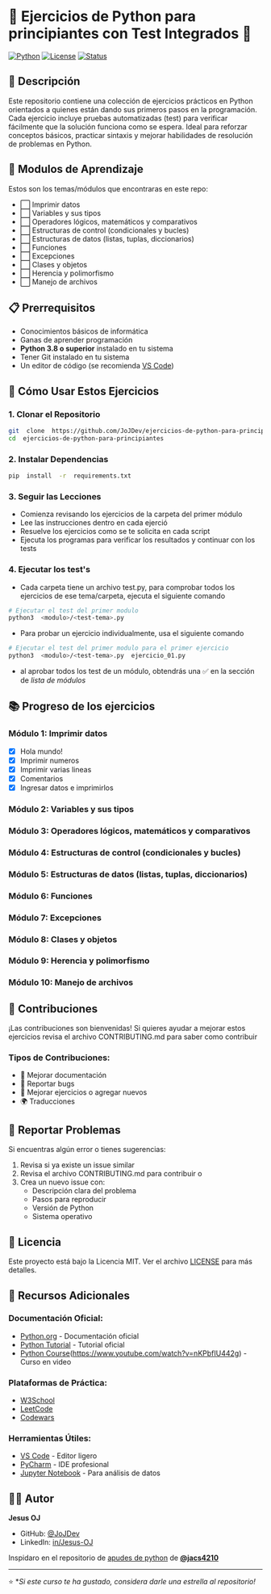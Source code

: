 # 🧠 Ejercicios de Python para principiantes con Test Integrados 🐍

[![Python](https://img.shields.io/badge/Python-3.8+-blue.svg)](https://www.python.org/downloads/)
[![License](https://img.shields.io/badge/License-MIT-green.svg)](LICENSE)
[![Status](https://img.shields.io/badge/Status-Activo-brightgreen.svg)]()


## 📖 Descripción

Este repositorio contiene una colección de ejercicios prácticos en Python orientados a quienes están dando sus primeros pasos en la programación. Cada ejercicio incluye pruebas automatizadas (test) para verificar fácilmente que la solución funciona como se espera. Ideal para reforzar conceptos básicos, practicar sintaxis y mejorar habilidades de resolución de problemas en Python.


## 🎯 Modulos de Aprendizaje

Estos son los temas/módulos que encontraras en este repo:

- ⬜️ Imprimir datos
- ⬜️ Variables y sus tipos
- ⬜️ Operadores lógicos, matemáticos y comparativos
- ⬜️ Estructuras de control (condicionales y bucles)
- ⬜️ Estructuras de datos (listas, tuplas, diccionarios)
- ⬜️ Funciones
- ⬜️ Excepciones
- ⬜️ Clases y objetos
- ⬜️ Herencia y polimorfismo
- ⬜️ Manejo de archivos
 

## 📋 Prerrequisitos

- Conocimientos básicos de informática
- Ganas de aprender programación
-  **Python 3.8 o superior** instalado en tu sistema
- Tener Git instalado en tu sistema
- Un editor de código (se recomienda [VS Code](https://code.visualstudio.com/))


## 🚀 Cómo Usar Estos Ejercicios

### 1. **Clonar el Repositorio**
```bash
git  clone  https://github.com/JoJDev/ejercicios-de-python-para-principiantes
cd  ejercicios-de-python-para-principiantes

```

### 2. **Instalar Dependencias**
```bash
pip  install  -r  requirements.txt

```


### 3. **Seguir las Lecciones**

- Comienza revisando los ejercicios de la carpeta del primer módulo
- Lee las instrucciones dentro en cada ejerció
- Resuelve los ejercicios como se te solicita en cada script
- Ejecuta los programas para verificar los resultados y continuar con los tests


### 4. **Ejecutar los test's**

- Cada carpeta tiene un archivo test.py, para comprobar todos los ejercicios de ese tema/carpeta, ejecuta el siguiente comando
```bash
# Ejecutar el test del primer modulo
python3  <modulo>/<test-tema>.py

```

- Para probar un ejercicio individualmente, usa el siguiente comando
```bash
# Ejecutar el test del primer modulo para el primer ejercicio
python3  <modulo>/<test-tema>.py  ejercicio_01.py

```

* al aprobar todos los test de un módulo, obtendrás una ✅ en la sección de *lista de módulos*

## 📚 Progreso de los ejercicios

### **Módulo 1: Imprimir datos**

-  [x] Hola mundo!
-  [x] Imprimir numeros
-  [x] Imprimir varias lineas
-  [x] Comentarios
-  [x] Ingresar datos e imprimirlos

### **Módulo 2: Variables y sus tipos**

### **Módulo 3: Operadores lógicos, matemáticos y comparativos**

### **Módulo 4: Estructuras de control (condicionales y bucles)**

### **Módulo 5: Estructuras de datos (listas, tuplas, diccionarios)**

### **Módulo 6: Funciones**

### **Módulo 7: Excepciones**

### **Módulo 8: Clases y objetos**

### **Módulo 9: Herencia y polimorfismo**

### **Módulo 10: Manejo de archivos**


## 🤝 Contribuciones

¡Las contribuciones son bienvenidas! Si quieres ayudar a mejorar estos ejercicios revisa el archivo CONTRIBUTING.md para saber como contribuir


### **Tipos de Contribuciones:**

- 📝 Mejorar documentación
- 🐛 Reportar bugs
- 🎯 Mejorar ejercicios o agregar nuevos
- 🌍 Traducciones

  
## 🐛 Reportar Problemas

Si encuentras algún error o tienes sugerencias:

1. Revisa si ya existe un issue similar
2. Revisa el archivo CONTRIBUTING.md para contribuir o
3. Crea un nuevo issue con:
   - Descripción clara del problema
   - Pasos para reproducir
   - Versión de Python
   - Sistema operativo


## 📄 Licencia

Este proyecto está bajo la Licencia MIT. Ver el archivo [LICENSE](LICENSE) para más detalles.


## 📖 Recursos Adicionales

### **Documentación Oficial:**
-  [Python.org](https://www.python.org/doc/) - Documentación oficial
-  [Python Tutorial](https://docs.python.org/3/tutorial/) - Tutorial oficial
-  [Python Course]()(https://www.youtube.com/watch?v=nKPbfIU442g) - Curso en video

### **Plataformas de Práctica:**
-  [W3School](https://www.w3schools.com/python/default.asp)
-  [LeetCode](https://leetcode.com/)
-  [Codewars](https://www.codewars.com/)

### **Herramientas Útiles:**
-  [VS Code](https://code.visualstudio.com/) - Editor ligero
-  [PyCharm](https://www.jetbrains.com/pycharm/) - IDE profesional
-  [Jupyter Notebook](https://jupyter.org/) - Para análisis de datos


## 👨‍💻 Autor

**Jesus OJ**
- GitHub: [@JoJDev](https://github.com/JoJDev)
- LinkedIn: [in/Jesus-OJ](https://linkedin.com/in/jesus-oj)

Inspidaro en el repositorio de [apudes de python](https://github.com/jacs4210/apuntes-python) de **[@jacs4210](https://github.com/jacs4210)**

---

⭐ **Si este curso te ha gustado, considera darle una estrella al repositorio!*